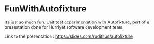 # FunWithAutofixture
Its just so much fun.
Unit test experimentation with Autofixture, part of a presentation done for Hurriyet software development team.

Link to the presentation : https://slides.com/rudithus/autofixture
